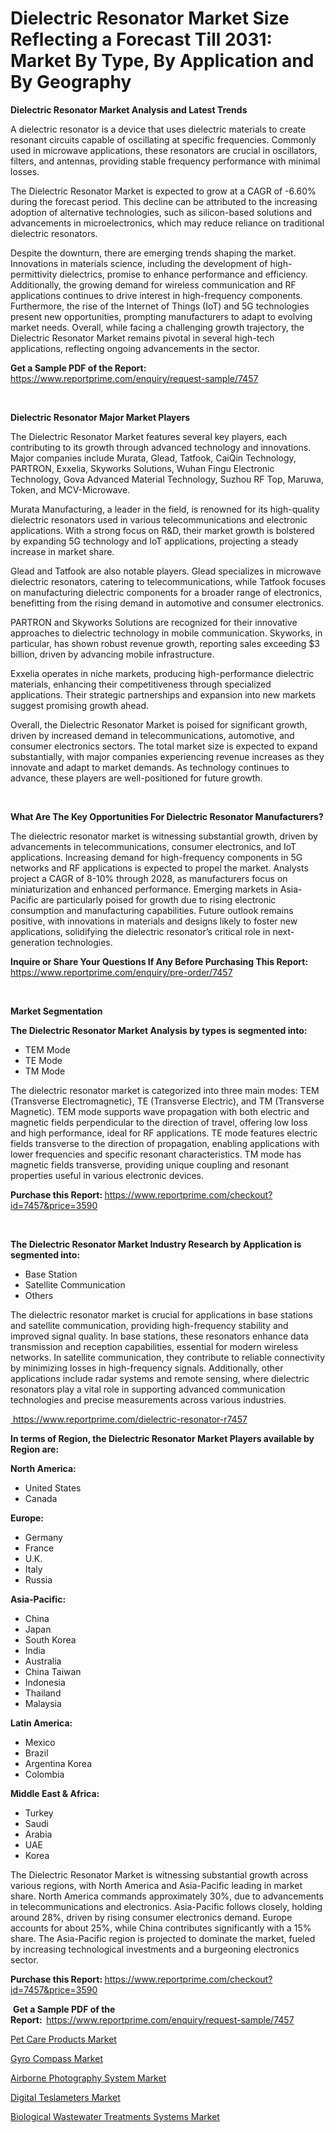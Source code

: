 <p><h1>Dielectric Resonator Market Size Reflecting a Forecast Till 2031: Market By Type, By Application and By Geography</h1></p><p><strong>Dielectric Resonator Market Analysis and Latest Trends</strong></p>
<p><p>A dielectric resonator is a device that uses dielectric materials to create resonant circuits capable of oscillating at specific frequencies. Commonly used in microwave applications, these resonators are crucial in oscillators, filters, and antennas, providing stable frequency performance with minimal losses. </p><p>The Dielectric Resonator Market is expected to grow at a CAGR of -6.60% during the forecast period. This decline can be attributed to the increasing adoption of alternative technologies, such as silicon-based solutions and advancements in microelectronics, which may reduce reliance on traditional dielectric resonators. </p><p>Despite the downturn, there are emerging trends shaping the market. Innovations in materials science, including the development of high-permittivity dielectrics, promise to enhance performance and efficiency. Additionally, the growing demand for wireless communication and RF applications continues to drive interest in high-frequency components. Furthermore, the rise of the Internet of Things (IoT) and 5G technologies present new opportunities, prompting manufacturers to adapt to evolving market needs. Overall, while facing a challenging growth trajectory, the Dielectric Resonator Market remains pivotal in several high-tech applications, reflecting ongoing advancements in the sector.</p></p>
<p><strong>Get a Sample PDF of the Report:&nbsp;</strong> <a href="https://www.reportprime.com/enquiry/request-sample/7457">https://www.reportprime.com/enquiry/request-sample/7457</a></p>
<p>&nbsp;</p>
<p><strong>Dielectric Resonator Major Market Players</strong></p>
<p><p>The Dielectric Resonator Market features several key players, each contributing to its growth through advanced technology and innovations. Major companies include Murata, Glead, Tatfook, CaiQin Technology, PARTRON, Exxelia, Skyworks Solutions, Wuhan Fingu Electronic Technology, Gova Advanced Material Technology, Suzhou RF Top, Maruwa, Token, and MCV-Microwave.</p><p>Murata Manufacturing, a leader in the field, is renowned for its high-quality dielectric resonators used in various telecommunications and electronic applications. With a strong focus on R&D, their market growth is bolstered by expanding 5G technology and IoT applications, projecting a steady increase in market share.</p><p>Glead and Tatfook are also notable players. Glead specializes in microwave dielectric resonators, catering to telecommunications, while Tatfook focuses on manufacturing dielectric components for a broader range of electronics, benefitting from the rising demand in automotive and consumer electronics.</p><p>PARTRON and Skyworks Solutions are recognized for their innovative approaches to dielectric technology in mobile communication. Skyworks, in particular, has shown robust revenue growth, reporting sales exceeding $3 billion, driven by advancing mobile infrastructure.</p><p>Exxelia operates in niche markets, producing high-performance dielectric materials, enhancing their competitiveness through specialized applications. Their strategic partnerships and expansion into new markets suggest promising growth ahead.</p><p>Overall, the Dielectric Resonator Market is poised for significant growth, driven by increased demand in telecommunications, automotive, and consumer electronics sectors. The total market size is expected to expand substantially, with major companies experiencing revenue increases as they innovate and adapt to market demands. As technology continues to advance, these players are well-positioned for future growth.</p></p>
<p>&nbsp;</p>
<p><strong>What Are The Key Opportunities For Dielectric Resonator Manufacturers?</strong></p>
<p><p>The dielectric resonator market is witnessing substantial growth, driven by advancements in telecommunications, consumer electronics, and IoT applications. Increasing demand for high-frequency components in 5G networks and RF applications is expected to propel the market. Analysts project a CAGR of 8-10% through 2028, as manufacturers focus on miniaturization and enhanced performance. Emerging markets in Asia-Pacific are particularly poised for growth due to rising electronic consumption and manufacturing capabilities. Future outlook remains positive, with innovations in materials and designs likely to foster new applications, solidifying the dielectric resonator’s critical role in next-generation technologies.</p></p>
<p><strong>Inquire or Share Your Questions If Any Before Purchasing This Report:</strong> <a href="https://www.reportprime.com/enquiry/pre-order/7457">https://www.reportprime.com/enquiry/pre-order/7457</a></p>
<p>&nbsp;</p>
<p><strong>Market Segmentation</strong></p>
<p><strong>The Dielectric Resonator Market Analysis by types is segmented into:</strong></p>
<p><ul><li>TEM Mode</li><li>TE Mode</li><li>TM Mode</li></ul></p>
<p><p>The dielectric resonator market is categorized into three main modes: TEM (Transverse Electromagnetic), TE (Transverse Electric), and TM (Transverse Magnetic). TEM mode supports wave propagation with both electric and magnetic fields perpendicular to the direction of travel, offering low loss and high performance, ideal for RF applications. TE mode features electric fields transverse to the direction of propagation, enabling applications with lower frequencies and specific resonant characteristics. TM mode has magnetic fields transverse, providing unique coupling and resonant properties useful in various electronic devices.</p></p>
<p><strong>Purchase this Report:&nbsp;</strong><a href="https://www.reportprime.com/checkout?id=7457&price=3590">https://www.reportprime.com/checkout?id=7457&price=3590</a></p>
<p>&nbsp;</p>
<p><strong>The Dielectric Resonator Market Industry Research by Application is segmented into:</strong></p>
<p><ul><li>Base Station</li><li>Satellite Communication</li><li>Others</li></ul></p>
<p><p>The dielectric resonator market is crucial for applications in base stations and satellite communication, providing high-frequency stability and improved signal quality. In base stations, these resonators enhance data transmission and reception capabilities, essential for modern wireless networks. In satellite communication, they contribute to reliable connectivity by minimizing losses in high-frequency signals. Additionally, other applications include radar systems and remote sensing, where dielectric resonators play a vital role in supporting advanced communication technologies and precise measurements across various industries.</p></p>
<p><a href="https://www.reportprime.com/dielectric-resonator-r7457">&nbsp;https://www.reportprime.com/dielectric-resonator-r7457</a></p>
<p><strong>In terms of Region, the Dielectric Resonator Market Players available by Region are:</strong></p>
<p>
    <p> <strong> North America: </strong>
        <ul>
            <li>United States</li>
            <li>Canada</li>
        </ul>
        </p> 
    <p> <strong> Europe: </strong>
        <ul>
            <li>Germany</li>
            <li>France</li>
            <li>U.K.</li>
            <li>Italy</li>
            <li>Russia</li>
        </ul>
        </p> 
    <p> <strong> Asia-Pacific: </strong>
        <ul>
            <li>China</li>
            <li>Japan</li>
            <li>South Korea</li>
            <li>India</li>
            <li>Australia</li>
            <li>China Taiwan</li>
            <li>Indonesia</li>
            <li>Thailand</li>
            <li>Malaysia</li>
        </ul>
        </p> 
    <p> <strong> Latin America: </strong>
        <ul>
            <li>Mexico</li>
            <li>Brazil</li>
            <li>Argentina Korea</li>
            <li>Colombia</li>
        </ul>
        </p> 
    <p> <strong> Middle East & Africa: </strong>
        <ul>
            <li>Turkey</li>
            <li>Saudi</li>
            <li>Arabia</li>
            <li>UAE</li>
            <li>Korea</li>
        </ul>
    </p>
    </p>
<p><p>The Dielectric Resonator Market is witnessing substantial growth across various regions, with North America and Asia-Pacific leading in market share. North America commands approximately 30%, due to advancements in telecommunications and electronics. Asia-Pacific follows closely, holding around 28%, driven by rising consumer electronics demand. Europe accounts for about 25%, while China contributes significantly with a 15% share. The Asia-Pacific region is projected to dominate the market, fueled by increasing technological investments and a burgeoning electronics sector.</p></p>
<p><strong>Purchase this Report: </strong><a href="https://www.reportprime.com/checkout?id=7457&price=3590">https://www.reportprime.com/checkout?id=7457&price=3590</a></p>
<p>&nbsp;<strong>Get a Sample PDF of the Report:&nbsp;&nbsp;</strong><a href="https://www.reportprime.com/enquiry/request-sample/7457">https://www.reportprime.com/enquiry/request-sample/7457</a></p>
<p><strong></strong></p>
<p><p><a href="https://www.linkedin.com/pulse/global-pet-care-products-market-sector-types-applications-player-5zele?trackingId=NuUGXv77SdmXfhxk6FMRcw%3D%3D">Pet Care Products Market</a></p><p><a href="https://github.com/kendrah8pu/Market-Research-Report-List-1/blob/main/gyro-compass-market.md">Gyro Compass Market</a></p><p><a href="https://medium.com/@tammyjones1939/airborne-photography-system-market-market-segmentation-geographical-regions-and-market-forcast-8e841c0422d6">Airborne Photography System Market</a></p><p><a href="https://issuu.com/reportprime-2/docs/digital-teslameters-market-size-203_8ee68c96f41b3a">Digital Teslameters Market</a></p><p><a href="https://medium.com/@tammyjones1939/driving-market-forces-in-the-biological-wastewater-treatments-systems-market-market-trends-and-899437ca178a">Biological Wastewater Treatments Systems Market</a></p></p>